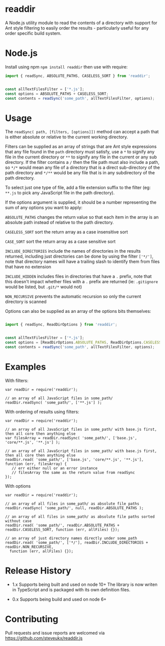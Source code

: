 readdir
=======

A Node.js utility module to read the contents of a directory with support for Ant style filtering to easily order the results - particularly useful for any order specific build system.


Node.js
=======

Install using npm `npm install readdir` then use with require:

```typescript
import { readSync, ABSOLUTE_PATHS, CASELESS_SORT } from 'readdir';


const allTextFilesFilter = ['*.js'];
const options = ABSOLUTE_PATHS + CASELESS_SORT;
const contents = readSync('some_path', allTextFilesFilter, options);

```


Usage
=====

The `readSync( path, [filters, [options]])` method can accept a path that is either absolute or relative to the current working directory.

Filters can be supplied as an array of strings that are Ant style expressions that any file found in the `path` directory must satisfy, use a `*` to signify any file in the current directory or `**` to signify any file in the current or any sub directory. If the filter contains a `/` then the file path must also include a path, so `*/*` would mean any file of a directory that is a direct sub-directory of the path directory and `*/**` would be any file that is in any subdirectory of the path directory.

To select just one type of file, add a file extension suffix to the filter (eg: `**.js` to pick any JavaScript file in the path directory).

If the options argument is supplied, it should be a number representing the sum of any options you want to apply:

`ABSOLUTE_PATHS` changes the return value so that each item in the array is an absolute path instead of relative to the path directory.

`CASELESS_SORT` sort the return array as a case insensitive sort

`CASE_SORT` sort the return array as a case sensitive sort

`INCLUDE_DIRECTORIES` include the names of directories in the results returned, including just directories can be done by using the filter `['*/']`, note that directory names will have a trailing slash to identify them from files that have no extension

`INCLUDE_HIDDEN` includes files in directories that have a `.` prefix, note that this doesn't impact whether files with a `.` prefix are returned (ie: `.gitignore` would be listed, but `.git/*` would not)

`NON_RECURSIVE` prevents the automatic recursion so only the current directory is scanned

Options can also be supplied as an array of the options bits themselves:

```typescript

import { readSync, ReadDirOptions } from 'readdir';


const allTextFilesFilter = ['*.js'];
const options = [ReadDirOptions.ABSOLUTE_PATHS, ReadDirOptions.CASELESS_SORT];
const contents = readSync('some_path', allTextFilesFilter, options);

```


Examples
========

With filters:

    var readDir = require('readdir');

    // an array of all JavaScript files in some_path/
    readDir.readSync( 'some_path/', ['**.js'] );

With ordering of results using filters:

    var readDir = require('readdir');

    // an array of all JavaScript files in some_path/ with base.js first, then all core then anything else
    var filesArray = readDir.readSync( 'some_path/', ['base.js', 'core/**.js', '**.js'] );

    // an array of all JavaScript files in some_path/ with base.js first, then all core then anything else
    readDir.read( 'some_path/', ['base.js', 'core/**.js', '**.js'], function (err, filesArray) {
       // err either null or an error instance
       // filesArray the same as the return value from readSync
    });

With options

    var readDir = require('readdir');

    // an array of all files in some_path/ as absolute file paths
    readDir.readSync( 'some_path/', null, readDir.ABSOLUTE_PATHS );

    // an array of all files in some_path/ as absolute file paths sorted without case
    readDir.read( 'some_path/', readDir.ABSOLUTE_PATHS + readDir.CASELESS_SORT, function (err, allFiles) {});

    // an array of just directory names directly under some_path
    readDir.read( 'some_path/', ['*/'], readDir.INCLUDE_DIRECTORIES + readDir.NON_RECURSIVE,
      function (err, allFiles) {});


Release History
===============

- 1.x Supports being built and used on node 10+
  The library is now writen in TypeScript and is packaged with its own definition files.

- 0.x Supports being build and used on node 6+


Contributing
============

Pull requests and issue reports are welcomed via https://github.com/steveukx/readdir.js




